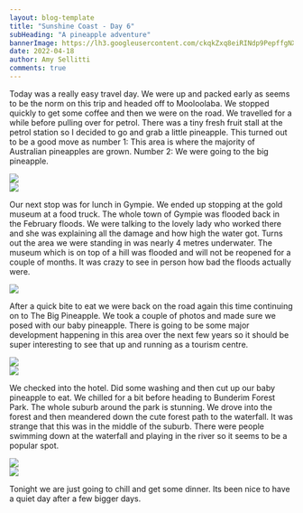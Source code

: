 ```yaml
---
layout: blog-template
title: "Sunshine Coast - Day 6"
subHeading: "A pineapple adventure"
bannerImage: https://lh3.googleusercontent.com/ckqkZxq8eiRINdp9PepffgNXqiJbX1-F_wQXy1YglcHRLSDc2k_m4H7c_DhfU0CjfOy1iJMvWCT2w6Af3vbFAf50LTRhmn3ZL0hupK1S9M3OVjahYrTSjjr2kIACTOTAlahD1CvpEgs=w2400
date: 2022-04-18
author: Amy Sellitti
comments: true
---
```


Today was a really easy travel day. We were up and packed early as seems to be the norm on this trip and headed off to Mooloolaba. We stopped quickly to get some coffee and then we were on the road. We travelled for a while before pulling over for petrol. There was a tiny fresh fruit stall at the petrol station so I decided to go and grab a little pineapple. This turned out to be a good move as number 1: This area is where the majority of Australian pineapples are grown. Number 2: We were going to the big pineapple. 

<div class="center-image"><img src="https://lh3.googleusercontent.com/R9oeavRZwJIjIpGSeJw_7P-sVXxQcX36Me2eGYG5HnVWo8DtgsLrWUIDORr53NMhZji7NnyiCWP85M5g8Ke2xsLFAC0f4ItxNRzO2iiEUF9QPU3rrVlsj4Xd927jIUPG9zmhofgDc9I=w2400" /></div>
<div class="center-image"><img src="https://lh3.googleusercontent.com/Nb7yJK0bU2VfXWy0WTiQvEQ3lS8IzJxlTtmbHSXBJrUNwejB8P0qTaWDNmQd3mszHUhHe6eNOzBTTQPTU60vHyrQ67HE5g1agJt4YTndZ4PQFQ6fCnUeBbhMJZf9G5LUrD_4jG1zHFg=w2400" /></div>


Our next stop was for lunch in Gympie. We ended up stopping at the gold museum at a food truck. The whole town of Gympie was flooded back in the February floods. We were talking to the lovely lady who worked there and she was explaining all the damage and how high the water got. Turns out the area we were standing in was nearly 4 metres underwater. The museum which is on top of a hill was flooded and will not be reopened for a couple of months. It was crazy to see in person how bad the floods actually were.

<div class="center-image"><img src="https://lh3.googleusercontent.com/bbaBVbZ5Nf-ZF2kzHDb6RBjn2hxovJZcpnsbdrLwWkoCnG5qAdrb19eke_4DwNDG0lbyPuEOvWBZAHfqekxYj-BL4-p_Y8leFvrxOVZetBqf5hqg6gqGcZ3ilqGE4sLv8DOOavqHxZE=w2400" /></div>


After a quick bite to eat we were back on the road again this time continuing on to The Big Pineapple. We took a couple of photos and made sure we posed with our baby pineapple. There is going to be some major development happening in this area over the next few years so it should be super interesting to see that up and running as a tourism centre.

<div class="center-image"><img src="https://lh3.googleusercontent.com/N64wSeGpD_vSv8pMi1XyOZ-rnLkF6bCLzPnWbBB34QzOnXhHNucjGCJILzHJSCcw-J-PsKmPVTRHqLbx63nr1s7kY3oyodfm2QmLugj_y7mUWniE4Htg7URU52OgtYXM_rWgpisfDSM=w2400" /></div>
<div class="center-image"><img src="https://lh3.googleusercontent.com/ckqkZxq8eiRINdp9PepffgNXqiJbX1-F_wQXy1YglcHRLSDc2k_m4H7c_DhfU0CjfOy1iJMvWCT2w6Af3vbFAf50LTRhmn3ZL0hupK1S9M3OVjahYrTSjjr2kIACTOTAlahD1CvpEgs=w2400" /></div>


We checked into the hotel. Did some washing and then cut up our baby pineapple to eat. We chilled for a bit before heading to Bunderim Forest Park. The whole suburb around the park is stunning. We drove into the forest and then meandered down the cute forest path to the waterfall. It was strange that this was in the middle of the suburb. There were people swimming down at the waterfall and playing in the river so it seems to be a popular spot. 
<div class="center-image"><img src="https://lh3.googleusercontent.com/6sZy1TOTQ9ukv8c0MgHao6HhkjtFnwrQgNwUVAPX2JDTEzfs4awAJS8jlQ32RjoProYkUcGtBmFRAvkUBT0E02e42ddtnacPHxYHLLbwb_5pZ8jBSA-O8XNwy4l-EeY-caB_L9kjP58=w2400" /></div>
<div class="center-image"><img src="https://lh3.googleusercontent.com/swdSF5xprJwONBandFalSGF9ZqMRXOv5_fmeudZJLM3gR8chg_3t0i3IrDpmQPRpOZNu0p7H00myvmhIMHKZ95YM55EC_XKgpUmg8H3Vr1eporD_pASpzBhmIDx7EGZJUMpFRILaITc=w2400" /></div>

Tonight we are just going to chill and get some dinner. Its been nice to have a quiet day after a few bigger days. 